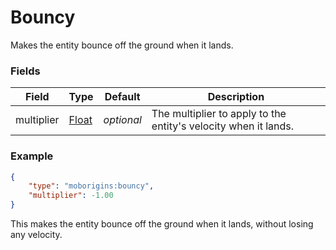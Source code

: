# Bouncy
Makes the entity bounce off the ground when it lands.


### Fields
Field | Type | Default | Description
------|------|---------|-------------
multiplier | [Float](https://origins.readthedocs.io/en/latest/types/data_types/float/) | *optional* | The multiplier to apply to the entity's velocity when it lands.


### Example
```json
{
    "type": "moborigins:bouncy",
    "multiplier": -1.00
}
```
This makes the entity bounce off the ground when it lands, without losing any velocity.
